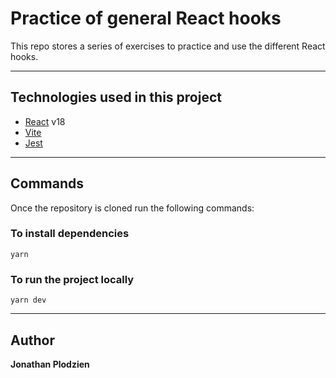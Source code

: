 # Practice of general React hooks

This repo stores a series of exercises to practice and use the different React hooks.

---

## Technologies used in this project

- [React](https://es.reactjs.org/) v18
- [Vite](https://vitejs.dev/)
- [Jest](https://jestjs.io/)

---

## Commands

Once the repository is cloned run the following commands:

### To install dependencies

```yarn```

### To run the project locally

```yarn dev```

---

## Author
**Jonathan Plodzien**